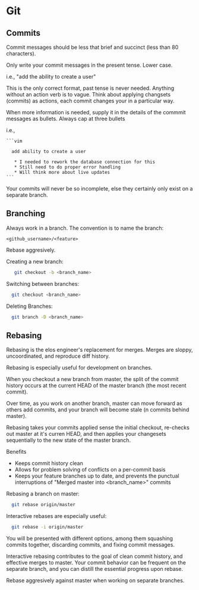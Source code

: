 Git
===

Commits
-------

Commit messages should be less that brief and succinct (less than 80 characters).

Only write your commit messages in the present tense. Lower case.

i.e., "add the ability to create a user"

This is the only correct format, past tense is never needed. Anything without an action verb is to vague.
Think about applying changsets (commits) as actions, each commit changes your in a particular way.

When more information is needed, supply it in the details of the commmit messages as bullets. Always cap at three bullets

i.e.,

    ```vim

      add ability to create a user

       * I needed to rework the database connection for this
       * Still need to do proper error handling
       * Will think more about live updates
    ```

Your commits will never be so incomplete, else they certainly only exist on a separate branch.

Branching
---------

Always work in a branch. The convention is to name the branch:

  `<github_username>/<feature>`

Rebase aggresively.

Creating a new branch:

  ```bash
     git checkout -b <branch_name>
  ```

Switching between branches:

   ```bash
     git checkout <branch_name>
   ```

Deleting Branches:

   ```bash
     git branch -D <branch_name>
   ```

Rebasing
--------

Rebasing is the elos engineer's replacement for merges. Merges are sloppy, uncoordinated, and reproduce diff history.

Rebasing is especially useful for development on branches.

When you checkout a new branch from master, the split of the commit history occurs at the current HEAD of the master branch (the most recent commit).

Over time, as you work on another branch, master can move forward as others add commits, and your branch will become stale (n commits behind master).

Rebasing takes your commits applied sense the initial checkout, re-checks out master at it's curren HEAD, and then applies your changesets sequentially to the new state of the master branch.

Benefits
  * Keeps commit history clean
  * Allows for problem solving of conflicts on a per-commit basis
  * Keeps your feature branches up to date, and prevents the punctual interruptions of "Merged master into <branch_name>" commits

Rebasing a branch on master:

  ```bash
    git rebase origin/master
  ```

Interactive rebases are especially useful:

  ```bash
    git rebase -i origin/master
  ```

You will be presented with different options, among them squashing commits together, discarding commits, and fixing commit messages.

Interactive rebasing contributes to the goal of clean commit history, and effective merges to master. Your commit behavior can be frequent on the separate branch, and you can distill the essential progress upon rebase.

Rebase aggresively against master when working on separate branches.
